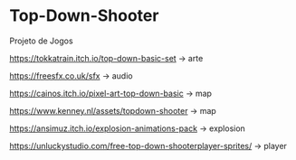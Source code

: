 # Top-Down-Shooter
Projeto de Jogos

https://tokkatrain.itch.io/top-down-basic-set -> arte

https://freesfx.co.uk/sfx -> audio

https://cainos.itch.io/pixel-art-top-down-basic -> map

https://www.kenney.nl/assets/topdown-shooter -> map

https://ansimuz.itch.io/explosion-animations-pack -> explosion

https://unluckystudio.com/free-top-down-shooterplayer-sprites/ -> player
